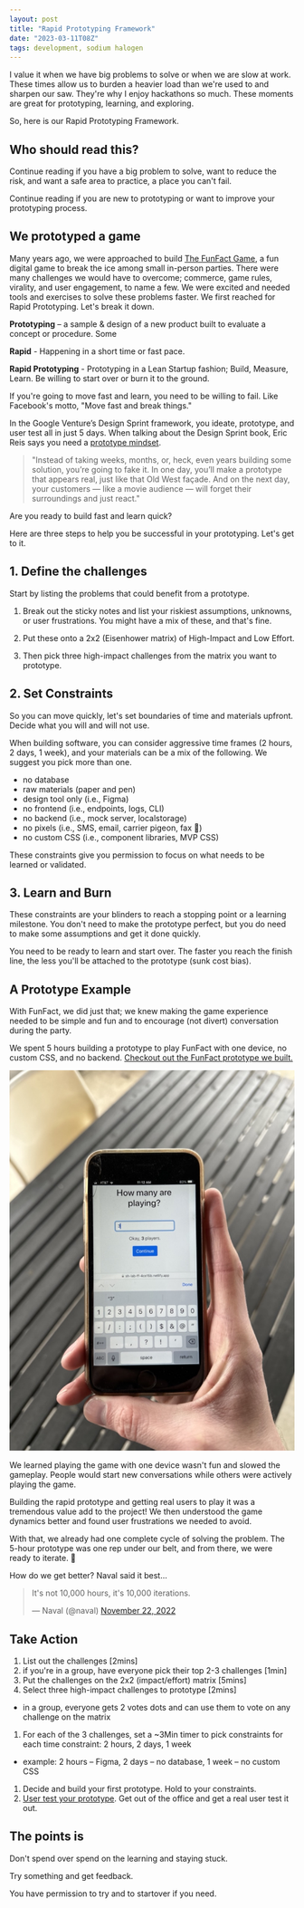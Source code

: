 ```yaml
---
layout: post
title: "Rapid Prototyping Framework"
date: "2023-03-11T08Z"
tags: development, sodium halogen
---
```


I value it when we have big problems to solve or when we are slow at work. These times allow us to burden a heavier load than we're used to and sharpen our saw. They're why I enjoy hackathons so much. These moments are great for prototyping, learning, and exploring.

So, here is our Rapid Prototyping Framework.

## Who should read this?

Continue reading if you have a big problem to solve, want to reduce the risk, and want a safe area to practice, a place you can't fail.

Continue reading if you are new to prototyping or want to improve your prototyping process.

## We prototyped a game

Many years ago, we were approached to build [The FunFact Game](https://apps.apple.com/us/app/fun-fact-best-party-game-app/id1525612753), a fun digital game to break the ice among small in-person parties. There were many challenges we would have to overcome; commerce, game rules, virality, and user engagement, to name a few. We were excited and needed tools and exercises to solve these problems faster. We first reached for Rapid Prototyping. Let's break it down.

**Prototyping** – a sample & design of a new product built to evaluate a concept or procedure. Some

**Rapid** - Happening in a short time or fast pace.

**Rapid Prototyping** - Prototyping in a Lean Startup fashion; Build, Measure, Learn. Be willing to start over or burn it to the ground.

If you're going to move fast and learn, you need to be willing to fail. Like Facebook's motto, "Move fast and break things."

In the Google Venture’s Design Sprint framework, you ideate, prototype, and user test all in just 5 days. When talking about the Design Sprint book, Eric Reis says you need a [prototype mindset](https://www.linkedin.com/pulse/prototype-mindset-eric-ries/).

> "Instead of taking weeks, months, or, heck, even years building some solution, you’re going to fake it. In one day, you’ll make a prototype that appears real, just like that Old West façade. And on the next day, your customers — like a movie audience — will forget their surroundings and just react."

Are you ready to build fast and learn quick?

Here are three steps to help you be successful in your prototyping. Let's get to it.

## 1. Define the challenges

Start by listing the problems that could benefit from a prototype.

1. Break out the sticky notes and list your riskiest assumptions, unknowns, or user frustrations. You might have a mix of these, and that's fine.

2. Put these onto a 2x2 (Eisenhower matrix) of High-Impact and Low Effort.

3. Then pick three high-impact challenges from the matrix you want to prototype.

## 2. Set Constraints

So you can move quickly, let's set boundaries of time and materials upfront. Decide what you will and will not use. 

When building software, you can consider aggressive time frames (2 hours, 2 days, 1 week), and your materials can be a mix of the following. We suggest you pick more than one.

- no database
- raw materials (paper and pen)
- design tool only (i.e., Figma)
- no frontend (i.e., endpoints, logs, CLI)
- no backend (i.e., mock server, localstorage)
- no pixels (i.e., SMS, email, carrier pigeon, fax 🫢)
- no custom CSS (i.e., component libraries, MVP CSS)

These constraints give you permission to focus on what needs to be learned or validated.

## 3. Learn and Burn

These constraints are your blinders to reach a stopping point or a learning milestone. You don't need to make the prototype perfect, but you do need to make some assumptions and get it done quickly. 

You need to be ready to learn and start over. The faster you reach the finish line, the less you'll be attached to the prototype (sunk cost bias).

## A Prototype Example

With FunFact, we did just that; we knew making the game experience needed to be simple and fun and to encourage (not divert) conversation during the party.

We spent 5 hours building a prototype to play FunFact with one device, no custom CSS, and no backend. [Checkout out the FunFact prototype we built.](https://sh-lab-ff-4ce15b.netlify.app/)

![rapid prototype](./funfact-prototype.jpeg)

We learned playing the game with one device wasn't fun and slowed the gameplay. People would start new conversations while others were actively playing the game.

Building the rapid prototype and getting real users to play it was a tremendous value add to the project! We then understood the game dynamics better and found user frustrations we needed to avoid.

With that, we already had one complete cycle of solving the problem. The 5-hour prototype was one rep under our belt, and from there, we were ready to iterate. 💪

How do we get better? Naval said it best...

<blockquote class= "twitter-tweet"><p lang= "en" dir= "ltr"> It's not 10,000 hours, it's 10,000 iterations.</p>&mdash; Naval (@naval) <a href="https://twitter.com/naval/status/1594923336043069441?ref_src=twsrc%5Etfw">November 22, 2022</a></blockquote> <script async src="https://platform.twitter.com/widgets.js" charset="utf-8"></script>

## Take Action

1. List out the challenges [2mins]
1. if you're in a group, have everyone pick their top 2-3 challenges [1min]
1. Put the challenges on the 2x2 (impact/effort) matrix [5mins]
1. Select three high-impact challenges to prototype [2mins]

- in a group, everyone gets 2 votes dots and can use them to vote on any challenge on the matrix

1. For each of the 3 challenges, set a ~3Min timer to pick constraints for each time constraint: 2 hours, 2 days, 1 week

- example: 2 hours – Figma, 2 days – no database, 1 week – no custom CSS

1. Decide and build your first prototype. Hold to your constraints.
1. [User test your prototype](https://www.sodiumhalogen.com/insights/user-testing-manifesto). Get out of the office and get a real user test it out.

## The points is

Don't spend over spend on the learning and staying stuck.

Try something and get feedback.

You have permission to try and to startover if you need.
